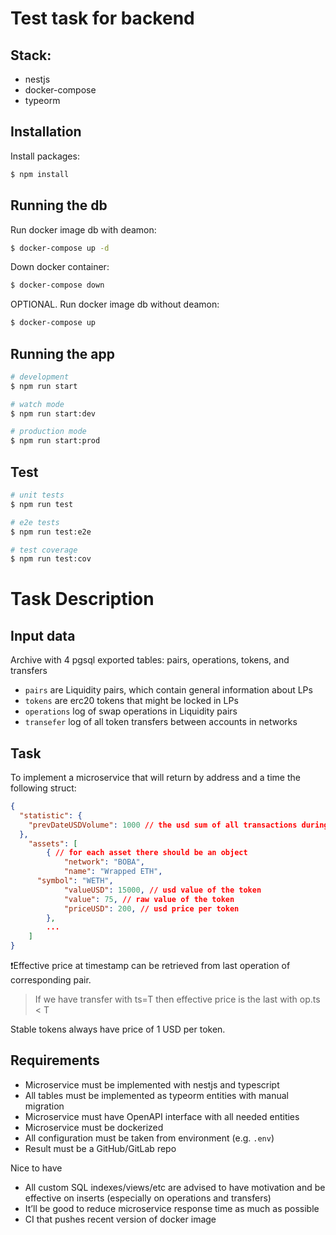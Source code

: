 
# Test task for backend 

## Stack:
* nestjs
* docker-compose
* typeorm

## Installation

Install packages:
```bash
$ npm install
```

## Running the db

Run docker image db with deamon:

```bash
$ docker-compose up -d
```
Down docker container: 

```bash
$ docker-compose down
```

OPTIONAL. Run docker image db without deamon:

```bash
$ docker-compose up
```

## Running the app

```bash
# development
$ npm run start

# watch mode
$ npm run start:dev

# production mode
$ npm run start:prod
```

## Test

```bash
# unit tests
$ npm run test

# e2e tests
$ npm run test:e2e

# test coverage
$ npm run test:cov
```

# Task Description 

## Input data

Archive with 4 pgsql exported tables: pairs, operations, tokens, and transfers

- `pairs` are Liquidity pairs, which contain general information about LPs
- `tokens` are erc20 tokens that might be locked in LPs
- `operations` log of swap operations in Liquidity pairs
- `transefer` log of all token transfers between accounts in networks

## Task

To implement a microservice that will return by address and a time the following struct:

```json
{
  "statistic": {
    "prevDateUSDVolume": 1000 // the usd sum of all transactions during previous day
  },
	"assets": [
		{ // for each asset there should be an object
			"network": "BOBA",
			"name": "Wrapped ETH",
      "symbol": "WETH",
			"valueUSD": 15000, // usd value of the token
			"value": 75, // raw value of the token
			"priceUSD": 200, // usd price per token
		},
		...
	]
}
```

❗Effective price at timestamp can be retrieved from last operation of corresponding pair. 

> If we have transfer with ts=T then effective price is the last with op.ts < T
> 

Stable tokens always have price of 1 USD per token.

## Requirements

- Microservice must be implemented with nestjs and typescript
- All tables must be implemented as typeorm entities with manual migration
- Microservice must have OpenAPI interface with all needed entities
- Microservice must be dockerized
- All configuration must be taken from environment (e.g. `.env`)
- Result must be a GitHub/GitLab repo

Nice to have

- All custom SQL indexes/views/etc are advised to have motivation and be effective on inserts (especially on operations and transfers)
- It’ll be good to reduce microservice response time as much as possible
- CI that pushes recent version of docker image
